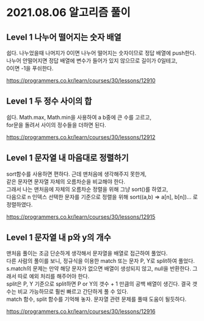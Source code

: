 # 2021.08.06 알고리즘 풀이

## Level 1 나누어 떨어지는 숫자 배열

쉽다. 나누었을때 나머지가 0이면 나누어 떨어지는 숫자이므로 정답 배열에 push한다.\
나누어 안떨어지면 정답 배열에 변수가 들어가 있지 않으므로 길이가 0일테고,\
0이면 -1을 푸쉬한다.

https://programmers.co.kr/learn/courses/30/lessons/12910

## Level 1 두 정수 사이의 합

쉽다. Math.max, Math.min을 사용하여 a b중에 큰 수를 고르고,\
for문을 돌려서 사이의 정수들을 더하면 된다.

https://programmers.co.kr/learn/courses/30/lessons/12912

## Level 1 문자열 내 마음대로 정렬하기

sort함수를 사용하면 편하다. 근데 맨처음에 생각해주지 못한게,\
같은 문자면 문자열 자체의 오름차순을 비교해야 한다.\
그래서 나는 맨처음에 자체의 오름차순 정렬을 위해 그냥 sort()를 하였고,\
다음으로 n 인덱스 선택한 문자를 기준으로 정렬을 위해 sort((a,b) => a[n], b[n])... 로 정렬하였다.

https://programmers.co.kr/learn/courses/30/lessons/12915

## Level 1 문자열 내 p와 y의 개수

맨처음 풀이는 조금 단순하게 생각해서 문자열을 배열로 접근하여 풀었다.\
다른 사람의 풀이를 보니, 정규식을 이용한 match 또는 문자 P, Y로 split하여 풀었다.\
s.match의 문제는 만약 해당 문자가 없으면 배열이 생성되지 않고, null을 반환한다. 그래서 따로 예외 처리를 해주어야 한다.\
split은 P, Y 기준으로 split하면 P or Y의 갯수 + 1 만큼의 공백 배열이 생긴다. 결국 갯수는 비교 가능하므로 훨씬 빠르고 간단하게 풀 수 있다.\
match 함수, split 함수를 기억해 놓자. 문자열 관련 문제를 풀때 도움이 될듯하다.

https://programmers.co.kr/learn/courses/30/lessons/12916
